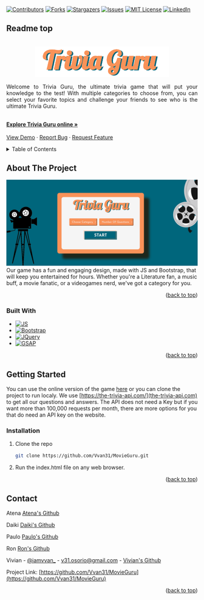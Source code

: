 <!-- Improved compatibility of back to top link: See: https://github.com/othneildrew/Best-README-Template/pull/73 -->
<a name="Guru"></a>
<!--
*** Thanks for checking out the Best-README-Template. If you have a suggestion
*** that would make this better, please fork the repo and create a pull request
*** or simply open an issue with the tag "enhancement".
*** Don't forget to give the project a star!
*** Thanks again! Now go create something AMAZING! :D
-->



<!-- PROJECT SHIELDS -->
<!--
*** I'm using markdown "reference style" links for readability.
*** Reference links are enclosed in brackets [ ] instead of parentheses ( ).
*** See the bottom of this document for the declaration of the reference variables
*** for contributors-url, forks-url, etc. This is an optional, concise syntax you may use.
*** https://www.markdownguide.org/basic-syntax/#reference-style-links
-->
[![Contributors][contributors-shield]][contributors-url]
[![Forks][forks-shield]][forks-url]
[![Stargazers][stars-shield]][stars-url]
[![Issues][issues-shield]][issues-url]
[![MIT License][license-shield]][license-url]
[![LinkedIn][linkedin-shield]][linkedin-url]



<!-- PROJECT LOGO -->
## Readme top
<br />
<div align="center">
  <a href="https://github.com/Vvan31/MovieGuru">
    <img src="img/logo.png" alt="Logo" width="auto" height="80">
  </a>

  <p align="center" style=" text-align: justify;">
      Welcome to Trivia Guru, the ultimate trivia game that will put your knowledge to the test! With multiple categories to choose from, you can select your favorite topics and challenge your friends to see who is the ultimate Trivia Guru. </p>
    <p align="center" style=" text-align: justify;"> 
    <br />
    <a href="https://ubiquitous-fairy-124cfe.netlify.app/top.html" target=”_blank”><strong>Explore Trivia Guru online »</strong></a>
    <br />
    <br />
    <a href="https://github.com/Vvan31/MovieGuru">View Demo</a>
    ·
    <a href="https://github.com/Vvan31/MovieGuru/issues">Report Bug</a>
    ·
    <a href="https://github.com/Vvan31/MovieGuru/issues">Request Feature</a>
  </p>
</div>



<!-- TABLE OF CONTENTS -->
<details>
  <summary>Table of Contents</summary>
  <ol>
    <li>
      <a href="#about-the-project">About The Project</a>
      <ul>
        <li><a href="#built-with">Built With</a></li>
      </ul>
    </li>
    <li>
      <a href="#getting-started">Getting Started</a>
      <ul>
        <li><a href="#installation">Installation</a></li>
      </ul>
    </li>
    <li><a href="#contact">Contact</a></li>
  </ol>
</details>



<!-- ABOUT THE PROJECT -->
## About The Project

[![Product Name Screen Shot][product-screenshot]](https://github.com/Vvan31/MovieGuru/blob/main/img/ssGame.png)
Our game has a fun and engaging design, made with JS and Bootstrap, that will keep you entertained for hours. Whether you're a Literature fan, a music buff, a movie fanatic, or a videogames nerd, we've got a category for you.

<p align="right">(<a href="#readme-top">back to top</a>)</p>

### Built With
* [![JS][JS.com]][JS-url]
* [![Bootstrap][Bootstrap.com]][Bootstrap-url]
* [![JQuery][JQuery.com]][JQuery-url]
* [![GSAP][GSAP.com]][GSAP-url]


<p align="right">(<a href="#readme-top">back to top</a>)</p>



<!-- GETTING STARTED -->
## Getting Started

You can use the online version of the game [here](https://ubiquitous-fairy-124cfe.netlify.app/top.html) or you can clone the project to run localy. 
We use [https://the-trivia-api.com/](the-trivia-api.com) to get all our questions and answers. The API does not need a Key but if you want more than 100,000 requests per month, there are more options for you that do need an API key on the website.

### Installation

1. Clone the repo
   ```sh
   git clone https://github.com/Vvan31/MovieGuru.git
   ```
 2. Run the index.html file on any web browser. 

<p align="right">(<a href="#readme-top">back to top</a>)</p>

<!-- CONTACT -->
## Contact
Atena [Atena's Github](https://github.com/AtenaHatta)

Daiki [Daiki's Github](https://github.com/daiki-gl)

Paulo [Paulo's Github](https://github.com/paulomczcoelho)

Ron [Ron's Github](https://github.com/RyunosukeSakurada)

Vivian - [@iamvvan_](https://twitter.com/iamvvan_) - v31.osorio@gmail.com -
         [Vivian's Github](https://github.com/RyunosukeSakurada) 

Project Link: [https://github.com/Vvan31/MovieGuru](https://github.com/Vvan31/MovieGuru)

<p align="right">(<a href="#readme-top">back to top</a>)</p>

<!-- MARKDOWN LINKS & IMAGES -->
<!-- https://www.markdownguide.org/basic-syntax/#reference-style-links -->
[contributors-shield]: https://img.shields.io/github/contributors/Vvan31/MovieGuru.svg?style=for-the-badge
[contributors-url]: https://github.com/Vvan31/MovieGuru/graphs/contributors
[forks-shield]: https://img.shields.io/github/forks/Vvan31/MovieGuru.svg?style=for-the-badge
[forks-url]: https://github.com/Vvan31/MovieGuru/network/members
[stars-shield]: https://img.shields.io/github/stars/Vvan31/MovieGuru.svg?style=for-the-badge
[stars-url]: https://github.com/Vvan31/MovieGuru/stargazers
[issues-shield]: https://img.shields.io/github/issues/Vvan31/MovieGuru.svg?style=for-the-badge
[issues-url]: https://github.com/Vvan31/MovieGuru/issues
[license-shield]: https://img.shields.io/github/license/Vvan31/MovieGuru.svg?style=for-the-badge
[license-url]: https://github.com/Vvan31/MovieGuru/blob/master/LICENSE.txt
[linkedin-shield]: https://img.shields.io/badge/-LinkedIn-black.svg?style=for-the-badge&logo=linkedin&colorB=555
[linkedin-url]: https://linkedin.com/in/vivianos
[product-screenshot]: https://github.com/Vvan31/MovieGuru/blob/main/img/ssGame.png
[Next.js]: https://img.shields.io/badge/next.js-000000?style=for-the-badge&logo=nextdotjs&logoColor=white
[Next-url]: https://nextjs.org/
[React.js]: https://img.shields.io/badge/React-20232A?style=for-the-badge&logo=react&logoColor=61DAFB
[React-url]: https://reactjs.org/
[Vue.js]: https://img.shields.io/badge/Vue.js-35495E?style=for-the-badge&logo=vuedotjs&logoColor=4FC08D
[Vue-url]: https://vuejs.org/
[Angular.io]: https://img.shields.io/badge/Angular-DD0031?style=for-the-badge&logo=angular&logoColor=white
[Angular-url]: https://angular.io/
[Svelte.dev]: https://img.shields.io/badge/Svelte-4A4A55?style=for-the-badge&logo=svelte&logoColor=FF3E00
[Svelte-url]: https://svelte.dev/
[Laravel.com]: https://img.shields.io/badge/Laravel-FF2D20?style=for-the-badge&logo=laravel&logoColor=white
[Laravel-url]: https://laravel.com
[Bootstrap.com]: https://img.shields.io/badge/Bootstrap-563D7C?style=for-the-badge&logo=bootstrap&logoColor=white
[Bootstrap-url]: https://getbootstrap.com
[JQuery.com]: https://img.shields.io/badge/jQuery-0769AD?style=for-the-badge&logo=jquery&logoColor=white
[JQuery-url]: https://jquery.com 
[JS.com]: https://img.shields.io/badge/Javascript-EFD81D?style=for-the-badge&logo=javascript&logoColor=black
[JS-url]: https://developer.mozilla.org/en-US/docs/Web/JavaScript
[GSAP.com]: https://img.shields.io/badge/CDN-GSAP-brightgreen
[GSAP-url]: https://greensock.com/
